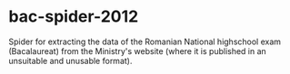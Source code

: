 bac-spider-2012
===============

Spider for extracting the data of the Romanian National highschool exam (Bacalaureat) from the Ministry's website (where it is published in an unsuitable and unusable format).